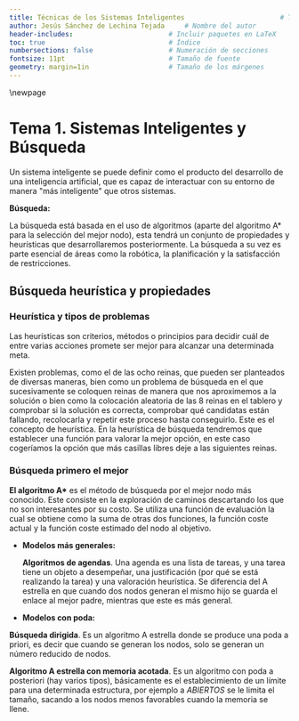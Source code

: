 ```yaml
---
title: Técnicas de los Sistemas Inteligentes						# Título
author: Jesús Sánchez de Lechina Tejada		# Nombre del autor
header-includes:      	 	        	# Incluir paquetes en LaTeX
toc: true                   			# Índice
numbersections: false       			# Numeración de secciones
fontsize: 11pt              			# Tamaño de fuente
geometry: margin=1in        			# Tamaño de los márgenes
---
```

<!--
A.Gonzalez@decsai.ugr.es
 
 Las prácticas empiezan la semana del 19

Notas para prácticas:

Usaremos ROS: Robot Operating System (recomendable usar nuestros
portátiles )

-->
\newpage

# Tema 1. Sistemas Inteligentes y Búsqueda

<!-- Referencia: Nilsson y Russel -->

Un sistema inteligente se puede definir como el producto del
desarrollo de una inteligencia artificial, que es capaz de interactuar
con su entorno de manera "más inteligente" que otros sistemas.

**Búsqueda:**

La búsqueda está basada en el uso de algoritmos (aparte del algoritmo
A* para la selección del mejor nodo), esta tendrá un conjunto de
propiedades y heurísticas que desarrollaremos posteriormente. La
búsqueda a su vez es parte esencial de áreas como la robótica, la
planificación y la satisfacción de restricciones.

## Búsqueda heurística y propiedades

### Heurística y tipos de problemas

Las heurísticas son criterios, métodos o principios para decidir cuál
de entre varias acciones promete ser mejor para alcanzar una
determinada meta.

Existen problemas, como el de las ocho reinas, que pueden ser
planteados de diversas maneras, bien como un problema de búsqueda en
el que sucesivamente se coloquen reinas de manera que nos aproximemos
a la solución o bien como la colocación aleatoria de las 8 reinas en
el tablero y comprobar si la solución es correcta, comprobar qué
candidatas están fallando, recolocarla y repetir este proceso hasta
conseguirlo. Este es el concepto de heurística. En la heurística de
búsqueda tendremos que establecer una función para valorar la mejor
opción, en este caso cogeríamos la opción que más casillas libres deje
a las siguientes reinas.

### Búsqueda primero el mejor

__El algoritmo A*__ es el método de búsqueda por el mejor nodo más
conocido. Este consiste en la exploración de caminos descartando los
que no son interesantes por su costo. Se utiliza una función de
evaluación la cual se obtiene como la suma de otras dos funciones, la
función coste actual y la función coste estimado del nodo al objetivo.

<!-- Completar tras investigar acerca de la búsqueda y el algoritmo -->
<!-- estrella -->

* **Modelos más generales:** 

  **Algoritmos de agendas**. Una agenda es una
  lista de tareas, y una tarea tiene un objeto a desempeñar, una
  justificación (por qué se está realizando la tarea) y una valoración
  heurística. Se diferencia del A estrella en que cuando dos nodos
  generan el mismo hijo se guarda el enlace al mejor padre, mientras
  que este es más general. <!--El porqué no lo tengo claro--> 
  
* **Modelos con poda:** 

**Búsqueda dirigida**. Es un algoritmo A estrella donde se produce una
poda a priori, es decir que cuando se generan los nodos, solo se
generan un número reducido de nodos.

**Algoritmo A estrella con memoria acotada**. Es un algoritmo con poda
a posteriori (hay varios tipos), básicamente es el establecimiento de
un límite para una determinada estructura, por ejemplo a *ABIERTOS* se
le limita el tamaño, sacando a los nodos menos favorables cuando la
memoria se llene.







